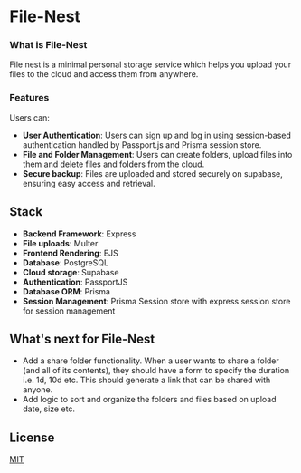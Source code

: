# File-Nest

### What is File-Nest

File nest is a minimal personal storage service which helps you upload your files to the cloud and access them from anywhere.

### Features

Users can:

- **User Authentication**: Users can sign up and log in using session-based authentication handled by Passport.js and Prisma session store.
- **File and Folder Management**: Users can create folders, upload files into them and delete files and folders from the cloud.
- **Secure backup**: Files are uploaded and stored securely on supabase, ensuring easy access and retrieval.

## Stack

- **Backend Framework**: Express
- **File uploads**: Multer
- **Frontend Rendering**: EJS
- **Database**: PostgreSQL
- **Cloud storage**: Supabase
- **Authentication**: PassportJS
- **Database ORM**: Prisma
- **Session Management**: Prisma Session store with express session store for session management

## What's next for File-Nest

- Add a share folder functionality. When a user wants to share a folder (and all of its contents), they should have a form to specify the duration i.e. 1d, 10d etc. This should generate a link that can be shared with anyone.
- Add logic to sort and organize the folders and files based on upload date, size etc. 

## License

[MIT](https://opensource.org/license/mit)